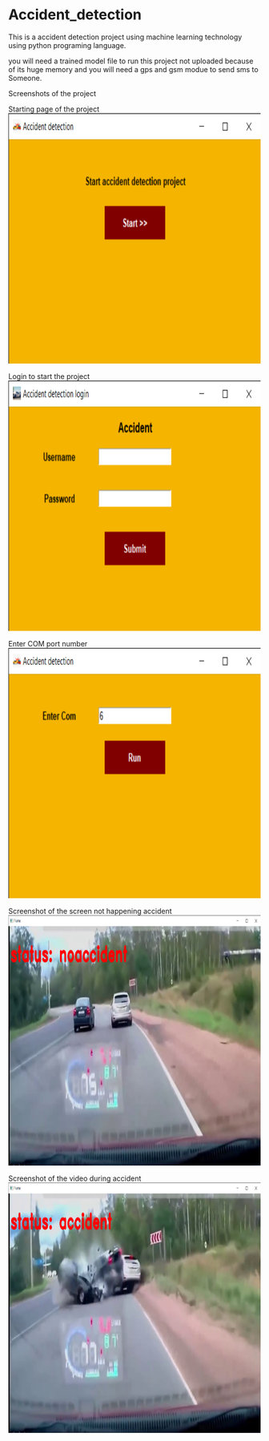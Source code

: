 # Accident_detection
This is a accident detection project using machine learning technology using python programing language.

you will need a trained model file to run this project not uploaded because of its huge memory
and you will need a gps and gsm modue to send sms to Someone.

Screenshots of the project

Starting page of the project <br>
<img src='Accident_detection_project/Accident detection 21-09-2022 11_51_37.png' width=800 height=500></img>

Login to start the project <br> 
<img src='Accident_detection_project/Accident detection login 20-09-2022 16_54_57.png' width=800 height=500></img>

Enter COM port number <br>
<img src='Accident_detection_project/Accident detection 21-09-2022 11_51_59.png' width=800 height=500></img>

Screenshot of the screen not happening accident <br>
<img src='Accident_detection_project/Frame 19-09-2022 18_27_26.png' width=800 height=500></img>

Screenshot of the video during accident <br>
<img src='Accident_detection_project/Frame 19-09-2022 18_28_18.png' width=800 height=500></img>
